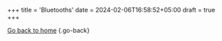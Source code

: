 +++
title = 'Bluetooths'
date = 2024-02-06T16:58:52+05:00
draft = true
+++


[Go back to home](/shop/)
{.go-back}